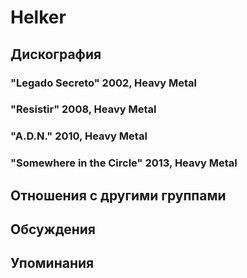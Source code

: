 # Helker



## Дискография

### "Legado Secreto" 2002, Heavy Metal



### "Resistir" 2008, Heavy Metal



### "A.D.N." 2010, Heavy Metal



### "Somewhere in the Circle" 2013, Heavy Metal




## Отношения с другими группами


## Обсуждения


## Упоминания

